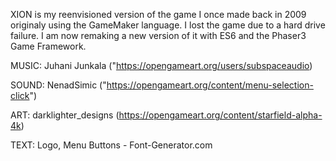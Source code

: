 XION is my reenvisioned version of the game I once made back in 2009 originaly using the GameMaker language. I lost the game due to a hard drive failure. I am now remaking a new version of it with ES6 and the Phaser3 Game Framework.


MUSIC:
Juhani Junkala
("https://opengameart.org/users/subspaceaudio)

SOUND:
NenadSimic
("https://opengameart.org/content/menu-selection-click")

ART:
darklighter_designs 
(https://opengameart.org/content/starfield-alpha-4k)

TEXT:
Logo, Menu Buttons - Font-Generator.com